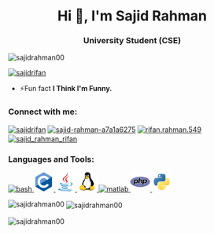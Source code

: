 <h1 align="center">Hi 👋, I'm Sajid Rahman</h1>
<h3 align="center">University Student (CSE)</h3>

<p align="left"> <img src="https://komarev.com/ghpvc/?username=sajidrahman00&label=Profile%20views&color=0e75b6&style=flat" alt="sajidrahman00" /> </p>

<p align="left"> <a href="https://twitter.com/sajidrifan" target="blank"><img src="https://img.shields.io/twitter/follow/sajidrifan?logo=twitter&style=for-the-badge" alt="sajidrifan" /></a> </p>

- ⚡Fun fact **I Think I'm Funny.**

<h3 align="left">Connect with me:</h3>
<p align="left">
<a href="https://twitter.com/sajidrifan" target="blank"><img align="center" src="https://raw.githubusercontent.com/rahuldkjain/github-profile-readme-generator/master/src/images/icons/Social/twitter.svg" alt="sajidrifan" height="30" width="40" /></a>
<a href="https://linkedin.com/in/sajid-rahman-a7a1a6275" target="blank"><img align="center" src="https://raw.githubusercontent.com/rahuldkjain/github-profile-readme-generator/master/src/images/icons/Social/linked-in-alt.svg" alt="sajid-rahman-a7a1a6275" height="30" width="40" /></a>
<a href="https://fb.com/rifan.rahman.549" target="blank"><img align="center" src="https://raw.githubusercontent.com/rahuldkjain/github-profile-readme-generator/master/src/images/icons/Social/facebook.svg" alt="rifan.rahman.549" height="30" width="40" /></a>
<a href="https://instagram.com/sajid_rahman_rifan" target="blank"><img align="center" src="https://raw.githubusercontent.com/rahuldkjain/github-profile-readme-generator/master/src/images/icons/Social/instagram.svg" alt="sajid_rahman_rifan" height="30" width="40" /></a>
</p>

<h3 align="left">Languages and Tools:</h3>
<p align="left"> <a href="https://www.gnu.org/software/bash/" target="_blank" rel="noreferrer"> <img src="https://www.vectorlogo.zone/logos/gnu_bash/gnu_bash-icon.svg" alt="bash" width="40" height="40"/> </a> <a href="https://www.cprogramming.com/" target="_blank" rel="noreferrer"> <img src="https://raw.githubusercontent.com/devicons/devicon/master/icons/c/c-original.svg" alt="c" width="40" height="40"/> </a> <a href="https://www.java.com" target="_blank" rel="noreferrer"> <img src="https://raw.githubusercontent.com/devicons/devicon/master/icons/java/java-original.svg" alt="java" width="40" height="40"/> </a> <a href="https://www.linux.org/" target="_blank" rel="noreferrer"> <img src="https://raw.githubusercontent.com/devicons/devicon/master/icons/linux/linux-original.svg" alt="linux" width="40" height="40"/> </a> <a href="https://www.mathworks.com/" target="_blank" rel="noreferrer"> <img src="https://upload.wikimedia.org/wikipedia/commons/2/21/Matlab_Logo.png" alt="matlab" width="40" height="40"/> </a> <a href="https://www.php.net" target="_blank" rel="noreferrer"> <img src="https://raw.githubusercontent.com/devicons/devicon/master/icons/php/php-original.svg" alt="php" width="40" height="40"/> </a> <a href="https://www.python.org" target="_blank" rel="noreferrer"> <img src="https://raw.githubusercontent.com/devicons/devicon/master/icons/python/python-original.svg" alt="python" width="40" height="40"/> </a> </p>

<p><img align="left" src="https://github-readme-stats.vercel.app/api/top-langs?username=sajidrahman00&show_icons=true&locale=en&layout=compact" alt="sajidrahman00" /></p>

<p>&nbsp;<img align="center" src="https://github-readme-stats.vercel.app/api?username=sajidrahman00&show_icons=true&locale=en" alt="sajidrahman00" /></p>

<p><img align="center" src="https://github-readme-streak-stats.herokuapp.com/?user=sajidrahman00&" alt="sajidrahman00" /></p>
